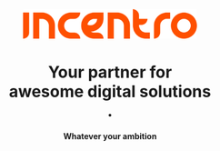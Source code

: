 <p align="center"><img src="./img/logo-orange.svg" title="Incentro" height="52px"></p>
<h1 align="center">Your partner for<br/>awesome digital solutions<br/>.</h1>
<p align="center"><strong>Whatever your ambition</strong></p>
